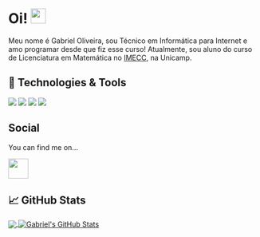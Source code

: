 <!-- More info, tips and tricks for making GitHub Profile README can be found in my article at https://towardsdatascience.com/build-a-stunning-readme-for-your-github-profile-9b80434fe5d7 -->

<!-- [![Header](https://raw.githubusercontent.com/MartinHeinz/MartinHeinz/master/readme_header.png "Header")](https://martinheinz.dev/) -->

# Oi! <img src="https://raw.githubusercontent.com/MartinHeinz/MartinHeinz/master/wave.gif" width="30px">

Meu nome é Gabriel Oliveira, sou Técnico em Informática para Internet e amo programar desde que fiz esse curso!
Atualmente, sou aluno do curso de Licenciatura em Matemática no <a href="https://www.ime.unicamp.br/">IMECC</a>, na Unicamp.

## 🔧 Technologies & Tools
![](https://img.shields.io/badge/Code-HTML-informational?style=flat&logo=HTML&logoColor=white&color=2bbc8a)
![](https://img.shields.io/badge/Code-PHP-informational?style=flat&logo=php&logoColor=white&color=2bbc8a)
![](https://img.shields.io/badge/Code-JavaScript-informational?style=flat&logo=javascript&logoColor=white&color=2bbc8a)
![](https://img.shields.io/badge/Code-CSS-informational?style=flat&logo=CSS&logoColor=white&color=2bbc8a)

## Social

You can find me on...

<a href="https://www.linkedin.com/in/gabrielcmo/">
 <img align="center" src="https://cdn.jsdelivr.net/npm/simple-icons@3.0.1/icons/linkedin.svg" height='40' />
</a>

## &#x1f4c8; GitHub Stats

<a href="https://github.com/gabrielcmo/gabrielcmo">
  <img align="center" src="https://github-readme-stats.vercel.app/api/top-langs/?username=gabrielcmo&hide=java,tex&title_color=ffffff&text_color=c9cacc&icon_color=2bbc8a&bg_color=1d1f21&langs_count=3" />
</a>
<a href="https://github.com/gabrielcmo/gabrielcmo">
  <img align="center" src="https://github-readme-stats.vercel.app/api?username=gabrielcmo&show_icons=true&line_height=27&count_private=true&include_all_commits=true&title_color=ffffff&text_color=c9cacc&icon_color=2bbc8a&bg_color=1d1f21" alt="Gabriel's GitHub Stats" />
</a>

<!-- links to social media icons -->

<!-- icons with padding -->

[2.1]: http://i.imgur.com/0o48UoR.png (github icon with padding)

<!-- icons without padding -->

[2.2]: http://i.imgur.com/9I6NRUm.png (github icon without padding)
[3.2]: https://raw.githubusercontent.com/MartinHeinz/MartinHeinz/master/linkedin-3-16.png (LinkedIn icon without padding)


<!-- links to your social media accounts -->

[2]: https://github.com/gabrielcmo
[3]: https://www.linkedin.com/in/gabrielcmo/


<!-- Resources -->
<!-- Icons: https://simpleicons.org/ -->
<!-- GitHub Stats: https://github.com/anuraghazra/github-readme-stats -->
<!-- Emojis: https://emojipedia.org/emoji/ -->
<!-- HTML Emojis: https://www.fileformat.info/index.htm -->
<!-- Shields: https://shields.io/ -->
<!-- Awesome GitHub Profile README: https://github.com/abhisheknaiidu/awesome-github-profile-readme -->
